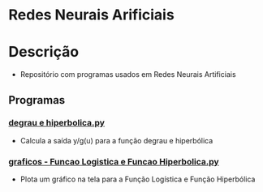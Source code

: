 # Redes Neurais Arificiais
# Descrição
* Repositório com programas usados em Redes Neurais Artificiais
## Programas
### [degrau e hiperbolica.py](https://github.com/joaomota59/redesNeuraisArtificiais/blob/main/degrau%20e%20hiperbolica.py)
* Calcula a saída y/g(u) para a função degrau e hiperbólica
### [graficos - Funcao Logistica e Funcao Hiperbolica.py](https://github.com/joaomota59/redesNeuraisArtificiais/blob/main/graficos%20-%20Funcao%20Logistica%20e%20Funcao%20Hiperbolica.py)
* Plota um gráfico na tela para a Função Logística e Função Hiperbólica 
